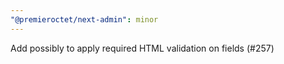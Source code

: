 ```yaml
---
"@premieroctet/next-admin": minor
---
```


Add possibly to apply required HTML validation on fields (#257)
